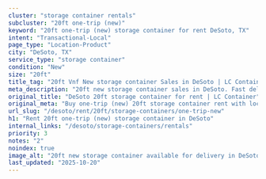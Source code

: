 ```yaml
---
cluster: "storage container rentals"
subcluster: "20ft one-trip (new)"
keyword: "20ft one-trip (new) storage container for rent DeSoto, TX"
intent: "Transactional-Local"
page_type: "Location-Product"
city: "DeSoto, TX"
service_type: "storage container"
condition: "New"
size: "20ft"
title_tag: "20ft Vnf New storage container Sales in DeSoto | LC Container"
meta_description: "20ft new storage container sales in DeSoto. Fast delivery, competitive pricing. Serving storage containers area. Quote ID: ABE. Call (214) 524-4168 for your free quote today."
original_title: "DeSoto 20ft storage container for rent | LC Container"
original_meta: "Buy one-trip (new) 20ft storage container rent with local delivery in DeSoto, TX. LC Container — local Since 2003. Request a fast quote today."
url_slug: "/desoto/rent/20ft/storage-containers/one-trip-new"
h1: "Rent 20ft one-trip (new) storage container in DeSoto"
internal_links: "/desoto/storage-containers/rentals"
priority: 3
notes: "2"
noindex: true
image_alt: "20ft new storage container available for delivery in DeSoto"
last_updated: "2025-10-20"
---
```


<!-- TODO: Add unique city/inventory copy, images, and internal links here. -->
